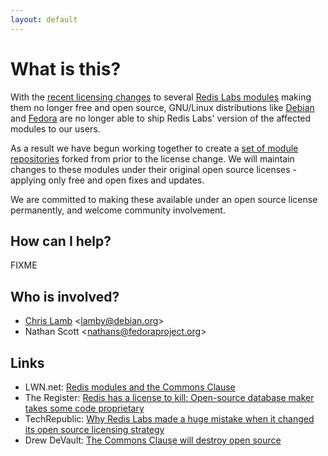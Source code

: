 ```yaml
---
layout: default
---
```


# What is this?

With the [recent licensing changes](https://sfconservancy.org/blog/2018/aug/22/commons-clause/) to several [Redis Labs modules](https://redislabs.com/community/licenses/) making them no longer free and open source, GNU/Linux distributions like [Debian](https://www.debian.org/social_contract#guidelines) and [Fedora](https://fedoraproject.org/wiki/Licensing) are no longer able to ship Redis Labs' version of the affected modules to our users.

As a result we have begun working together to create a [set of module repositories](https://github.com/goodform) forked from prior to the license change. We will maintain changes to these modules under their original open source licenses - applying only free and open fixes and updates.

We are committed to making these available under an open source license permanently, and welcome community involvement.

## How can I help?

FIXME

## Who is involved?

 * [Chris Lamb](https://chris-lamb.co.uk) &lt;lamby@debian.org&gt;<br>
 * Nathan Scott &lt;nathans@fedoraproject.org&gt;

## Links

 * LWN.net: [Redis modules and the Commons Clause](https://lwn.net/Articles/763179/)
 * The Register: [Redis has a license to kill: Open-source database maker takes some code proprietary](https://www.theregister.co.uk/2018/08/23/redis_database_license_change/)
 * TechRepublic: [Why Redis Labs made a huge mistake when it changed its open source licensing strategy](https://www.techrepublic.com/article/why-redis-labs-made-a-huge-mistake-when-it-changed-its-open-source-licensing-strategy/)
 * Drew DeVault: [The Commons Clause will destroy open source](https://drewdevault.com/2018/08/22/Commons-clause-will-destroy-open-source.html)
